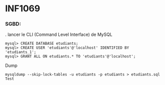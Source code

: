 # INF1069

### SGBD:

. lancer le CLI (Command Level Interface) de MySQL

```
mysql> CREATE DATABASE etudiants;
mysql> CREATE USER 'etudiants'@'localhost' IDENTIFIED BY 'etudiants_1';
mysql> GRANT ALL ON etudiants.* TO 'etudiants'@'localhost';
```

Dump

```
mysqldump --skip-lock-tables -u etudiants -p etudiants > etudiants.sql
Test

```

